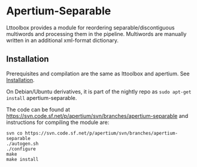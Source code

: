 # Apertium-Separable

Lttoolbox provides a module for reordering separable/discontiguous multiwords and processing them in the pipeline. Multiwords are manually written in an additional xml-format dictionary.

## Installation

Prerequisites and compilation are the same as lttoolbox and apertium. See [Installation](http://wiki.apertium.org/wiki/Installation). 

On Debian/Ubuntu derivatives, it is part of the nightly repo as ` sudo apt-get install ` apertium-separable.

The code can be found at https://svn.code.sf.net/p/apertium/svn/branches/apertium-separable and instructions for compiling the module are: 
```
svn co https://svn.code.sf.net/p/apertium/svn/branches/apertium-separable
./autogen.sh
./configure
make
make install
```
